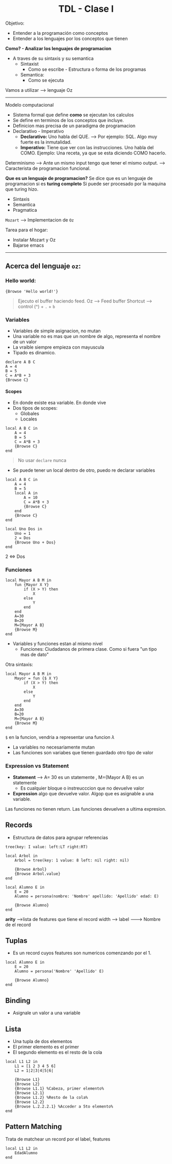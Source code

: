 <h1 align="center">TDL - Clase I</h3>

Objetivo:
- Entender a la programación como conceptos
- Entender a los lenguajes por los conceptos que tienen

**Como? - Analizar los lenguajes de programacion**
- A traves de su sintaxis y su semantica
	- Sintaxist
		- Como se escribe - Estructura o forma de los programas
	- Semantica:
		- Como se ejecuta

Vamos a utilizar --> lenguaje Oz

---

Modelo computacional
- Sistema formal que define **como** se ejecutan los calculos
- Se define en terminos de los conceptos que incluye.
- Definicion mas precisa de un paradigma de programacion
- Declarativo - Imperativo
	- **Declarativo:** Uno habla del QUE. --> Por ejemplo: SQL.  Algo muy fuerte es la inmutalidad.
	- **Imperativo:** Tiene que ver con las instrucciones. Uno habla del COMO. Ejemplo: Una receta, ya que se esta diciendo COMO hacerlo.

Determinismo --> Ante un mismo input tengo que tener el mismo output. --> Caracterista de programacion funcional.

**Que es un lenguaje de programacion?**
Se dice que es un lenguaje de programacion si es **turing completo**
Si puede ser procesado por la maquina que turing hizo.

- Sintaxis
- Semantica
- Pragmatica


`Mozart` --> Implementacion de `Oz`

Tarea para el hogar:
- Instalar Mozart y Oz
- Bajarse emacs

---
## Acerca del lenguaje `oz`:
### Hello world:
```oz
{Browse 'Hello world!'}
```

> Ejecuto el buffer haciendo feed.
> Oz --> Feed buffer
> Shortcut --> control (^) + `.` + `b`

### Variables
- Variables de simple asignacion, no mutan
- Una variable no es mas que un nombre de algo, representa el nombre de un valor
- La vraible siempre empieza con mayuscula
- Tipado es dinamico.
```oz
declare A B C
A = 4
B = 5 
C = A*B + 3
{Browse C}
```

 #### Scopes
 - En donde existe esa variable. En donde vive
 - Dos tipos de scopes:
	 - Globales
	 - Locales

```oz
local A B C in
	A = 4
	B = 5 
	C = A*B + 3
	{Browse C}
end 
```

> No usar `declare` nunca

- Se puede tener un local dentro de otro, puedo re declarar variables

```oz
local A B C in
	A = 4
	B = 5 
	local A in
		A = 10
		C = A*B + 3
		{Browse C}
	end
	{Browse C}
end 
```


```oz
local Uno Dos in
	Uno = 1
	2 = Dos
	{Browse Uno + Dos}
end 
```

2 $\Leftrightarrow$ Dos

### Funciones

```oz
local Mayor A B M in
	fun {Mayor X Y}
		if (X > Y) then
			X 
		else
			Y 
		end
	end 
	A=30
	B=20
	M={Mayor A B}
	{Browse M}
end
```
- Variables y funciones estan al mismo nivel
	- Funciones: Ciudadanos de primera clase. Como si fuera "un tipo mas de dato"

Otra sintaxis:
```oz
local Mayor A B M in
	Mayor = fun {$ X Y}
		if (X > Y) then
			X 
		else
			Y 
		end
	end 
	A=30
	B=20
	M={Mayor A B}
	{Browse M}
end
```
`$` en la funcion, vendria a representar una funcion $\lambda$

- La variables no necesariamente mutan
- Las funciones son variabes que tienen guardado otro tipo de valor

### Expression vs Statement
- **Statement** --> A= 30 es un statemente , M={Mayor A B} es un statemente
	- Es cualquier bloque o instreucccion que no devuelve valor
- **Expression** algo que devuelve valor. Algop que es asignable a una variable.

Las funciones no tienen return.
Las funciones devuelven a ultima expresion.

## Records
- Estructura de datos para agrupar referencias

```oz
tree(key: I value: left:LT right:RT)
```

```oz
local Arbol in
	Arbol = tree(key: 1 value: 8 left: nil right: nil)
	
	{Browse Arbol}
	{Browse Arbol.value}
end
```

```oz
local Alumno E in
	E = 20
	Alumno = persona(nombre: 'Nombre' apellido: 'Apellido' edad: E)
	
	{Browse Alumno}
end
```
**arity** -->lista de features que tiene el record
width -->
label  ---> Nombre de el record

## Tuplas
- Es un record cuyos features son numericos comenzando por el 1.
```oz
local Alumno E in
	E = 20
	Alumno = persona('Nombre' 'Apellido' E)
	
	{Browse Alumno}
end
```

## Binding
- Asignale un valor a una variable

## Lista 
- Una tupla de dos elementos
- El primer elemento es el primer
- El segundo elemento es el resto de la cola
```oz
local L1 L2 in
	L1 = [1 2 3 4 5 6]
	L2 = 1|2|3|4|5|6|
	
	{Browse L1}
	{Browse L2}
	{Browse L1.1} %Cabeza, primer elemento%
	{Browse L2.1}
	{Browse L1.2} %Resto de la cola%
	{Browse L2.2} 
	{Browse L.2.2.2.1} %Acceder a 5to elemento%
end
```

## Pattern Matching
Trata de matchear un record por el label, features 

```oz
local L1 L2 in
	EdadAlumno
end
```